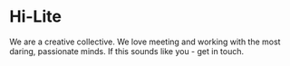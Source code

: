 # Hi-Lite
We are a creative collective. We love meeting and working with the most daring, passionate minds. If this sounds like you - get in touch.
